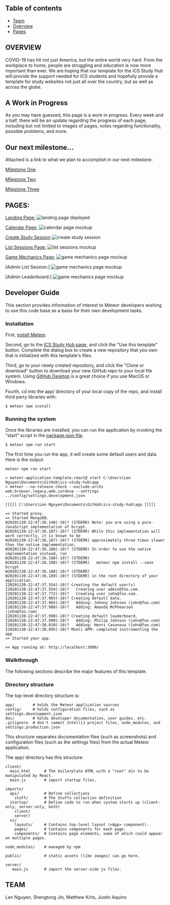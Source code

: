 ## Table of contents
* [Team](#testing)
* [Overview](#overview)
* [Pages](#pages)

## OVERVIEW
COVID-19 has hit not just America, but the entire world very hard. From the workplace to home, people are struggling and education is now more important than ever. We are hoping that our template for the ICS Study Hub will provide the support needed for ICS students and hopefully provide a template for study websites not just all over the country, but as well as across the globe.

## A Work in Progress
As you may have guessed, this page is a work in progress. Every week and a half, there will be an update regarding the progress of each page, including but not limited to images of pages, notes regarding functionality, possible problems, and more.

## Our next milestone...
Attached is a link to what we plan to accomplish in our next milestone:


[Milestone One](https://github.com/ics-study-hub/ics-study-hub/projects/1)


[Milestone Two](https://github.com/ics-study-hub/ics-study-hub/projects/2)

[Milestone Three](https://github.com/ics-study-hub/ics-study-hub/projects/3)

## PAGES:
[Landing Page:](http://159.89.134.191/#/)
![landing page deployed](images/M2/homepage.PNG)

[Calendar Page:](http://159.89.134.191/#/usercalendar)
![calendar page mockup](images/M2/calendar.PNG)

[Create Study Session](http://159.89.134.191/#/create)
![create study session](images/M2/create.PNG)

[List Sessions Page:](http://159.89.134.191/#/list)
![list sessions mockup](images/M2/session.PNG)

[Game Mechanics Page:](http://159.89.134.191/#/leaderboard)
![game mechanics page mockup](images/M2/leaderboard.PNG)

[Admin List Session:]
![game mechanics page mockup](images/M2/sessionadmin.PNG)

[Admin Leaderboard:]
![game mechanics page mockup](images/M2/leaderboardsession.PNG)

## Developer Guide
This section provides information of interest to Meteor developers wishing to use this code base as a basis for their own development tasks.

### Installation
First, [install Meteor](https://www.meteor.com/install).

Second, go to the [ICS Study Hub page](https://github.com/ics-study-hub/ics-study-hub), and click the "Use this template" button. Complete the dialog box to create a new repository that you own that is initialized with this template's files.

Third, go to your newly created repository, and click the "Clone or download" button to download your new GitHub repo to your local file system.  Using [GitHub Desktop](https://desktop.github.com/) is a great choice if you use MacOS or Windows.

Fourth, cd into the app/ directory of your local copy of the repo, and install third party libraries with:

```
$ meteor npm install
```

### Running the system

 Once the libraries are installed, you can run the application by invoking the "start" script in the [package.json file](https://github.com/ics-study-hub/ics-study-hub/blob/master/app/package.json):

 ```
 $ meteor npm run start
 ```

 The first time you run the app, it will create some default users and data. Here is the output:


```
meteor npm run start

> meteor-application-template-react@ start C:\Users\Len Nguyen\Documents\GitHub\ics-study-hub\app
> meteor --no-release-check --exclude-archs web.browser.legacy,web.cordova --settings ../config/settings.development.json

[[[[[ C:\Users\Len Nguyen\Documents\GitHub\ics-study-hub\app ]]]]]

=> Started proxy.
=> Started MongoDB.
W20201130-22:47:36.140(-10)? (STDERR) Note: you are using a pure-JavaScript implementation of bcrypt.
W20201130-22:47:36.187(-10)? (STDERR) While this implementation will work correctly, it is known to be
W20201130-22:47:36.187(-10)? (STDERR) approximately three times slower than the native implementation.
W20201130-22:47:36.188(-10)? (STDERR) In order to use the native implementation instead, run
W20201130-22:47:36.188(-10)? (STDERR)
W20201130-22:47:36.188(-10)? (STDERR)   meteor npm install --save bcrypt
W20201130-22:47:36.188(-10)? (STDERR)
W20201130-22:47:36.189(-10)? (STDERR) in the root directory of your application.
I20201130-22:47:37.554(-10)? Creating the default user(s)
I20201130-22:47:37.554(-10)?   Creating user admin@foo.com.
I20201130-22:47:37.772(-10)?   Creating user john@foo.com.
I20201130-22:47:37.965(-10)? Creating default data.
I20201130-22:47:37.965(-10)?   Adding: Johnny Johnson (john@foo.com)
I20201130-22:47:37.988(-10)?   Adding: Amanda McPhearson (john@foo.com)
I20201130-22:47:37.990(-10)? Creating default leaderboard.
I20201130-22:47:37.990(-10)?   Adding: Philip Johnson (john@foo.com)
I20201130-22:47:38.010(-10)?   Adding: Henri Casanova (john@foo.com)
I20201130-22:47:38.095(-10)? Monti APM: completed instrumenting the app
=> Started your app.

=> App running at: http://localhost:3000/

```

### Walkthrough

The following sections describe the major features of this template.

### Directory structure

The top-level directory structure is:

```
app/        # holds the Meteor application sources
config/     # holds configuration files, such as settings.development.json
doc/        # holds developer documentation, user guides, etc.
.gitignore  # don't commit IntelliJ project files, node_modules, and settings.production.json
```

This structure separates documentation files (such as screenshots) and configuration files (such as the settings files) from the actual Meteor application.

The app/ directory has this structure:

```
client/
  main.html      # The boilerplate HTML with a "root" div to be manipulated by React.
  main.js        # import startup files.

imports/
  api/           # Define collections
    stuff/       # The Stuffs collection definition
  startup/       # Define code to run when system starts up (client-only, server-only, both)
    client/
    server/
  ui/
    layouts/     # Contains top-level layout (<App> component).
    pages/       # Contains components for each page.
    components/  # Contains page elements, some of which could appear on multiple pages.

node_modules/    # managed by npm

public/          # static assets (like images) can go here.

server/
   main.js       # import the server-side js files.
```


## TEAM
Len Nguyen, Shengtong Jin, Matthew Kirts, Justin Aquino
